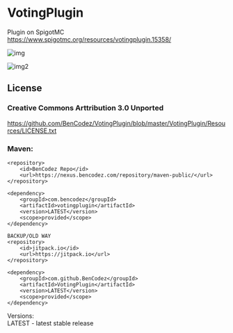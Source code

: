 # VotingPlugin
Plugin on SpigotMC
https://www.spigotmc.org/resources/votingplugin.15358/

![img](http://badge.henrya.org/spigot/downloads?id=15358&color=green)

![img2](http://badge.henrya.org/spigot/version?id=15358&color=red)

## License
### Creative Commons Arttribution 3.0 Unported
https://github.com/BenCodez/VotingPlugin/blob/master/VotingPlugin/Resources/LICENSE.txt

### Maven:

    <repository>
	    <id>BenCodez Repo</id>
	    <url>https://nexus.bencodez.com/repository/maven-public/</url>
    </repository>

    <dependency>
        <groupId>com.bencodez</groupId>
	    <artifactId>votingplugin</artifactId>
	    <version>LATEST</version>
	    <scope>provided</scope>
    </dependency>

    BACKUP/OLD WAY
    <repository>
        <id>jitpack.io</id>
        <url>https://jitpack.io</url>
    </repository>
    
    <dependency>
	    <groupId>com.github.BenCodez</groupId>
	    <artifactId>VotingPlugin</artifactId>
	    <version>LATEST</version>
	    <scope>provided</scope>
	</dependency>
  
  Versions:  
  LATEST - latest stable release  
 
    

